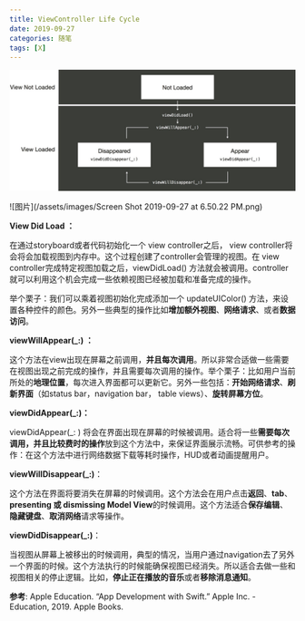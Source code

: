 ```yaml
---
title: ViewController Life Cycle
date: 2019-09-27 
categories: 随笔
tags: [X]
---
```


![img](img/ViewcontrollerLifeCycle.jpg)

![图片](/assets/images/Screen Shot 2019-09-27 at 6.50.22 PM.png)


**View Did Load ：** 

在通过storyboard或者代码初始化一个 view controller之后， view controller将会将会加载视图到内存中。这个过程创建了controller会管理的视图。在 view controller完成特定视图加载之后，viewDidLoad() 方法就会被调用。controller 就可以利用这个机会完成一些依赖视图已经被加载和准备完成的操作。

举个栗子：我们可以乘着视图初始化完成添加一个 updateUIColor() 方法，来设置各种控件的颜色。另外一些典型的操作比如**增加额外视图**、**网络请求**、或者**数据访问**。

**viewWillAppear(_:) ：**

这个方法在view出现在屏幕之前调用，**并且每次调用**。所以非常合适做一些需要在视图出现之前完成的操作，并且需要每次调用的操作。举个栗子：比如用户当前所处的**地理位置**，每次进入界面都可以更新它。另外一些包括：**开始网络请求**、**刷新界面**（如status bar，navigation bar， table views）、**旋转屏幕方位**。

**viewDidAppear(_:)：** 

viewDidAppear(_: )  将会在界面出现在屏幕的时候被调用。适合将一些**需要每次调用，并且比较费时的操作**放到这个方法中，来保证界面展示流畅。可供参考的操作：在这个方法中进行网络数据下载等耗时操作，HUD或者动画提醒用户。

**viewWillDisappear(_:)**：

这个方法在界面将要消失在屏幕的时候调用。这个方法会在用户点击**返回**、**tab**、**presenting 或 dismissing Model View**的时候调用。这个方法适合**保存编辑**、**隐藏键盘**、**取消网络**请求等操作。

**viewDidDisappear(_:)**：

当视图从屏幕上被移出的时候调用，典型的情况，当用户通过navigation去了另外一个界面的时候。这个方法执行的时候能确保视图已经消失。所以适合去做一些和视图相关的停止逻辑。比如，**停止正在播放的音乐**或者**移除消息通知**。



**参考**: Apple Education. “App Development with Swift.” Apple Inc. - Education, 2019. Apple Books. 
